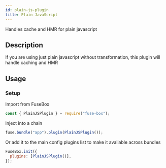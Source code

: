 ```yaml
---
id: plain-js-plugin
title: Plain JavaScript
---
```


Handles cache and HMR for plain javascript

## Description

If you are using just plain javascript without transformation, this plugin will
handle caching and HMR

## Usage

### Setup

Import from FuseBox

```js
const { PlainJSPlugin } = require("fuse-box");
```

Inject into a chain

```js
fuse.bundle("app").plugin(PlainJSPlugin());
```

Or add it to the main config plugins list to make it available across bundles

```js
FuseBox.init({
  plugins: [PlainJSPlugin()],
});
```
